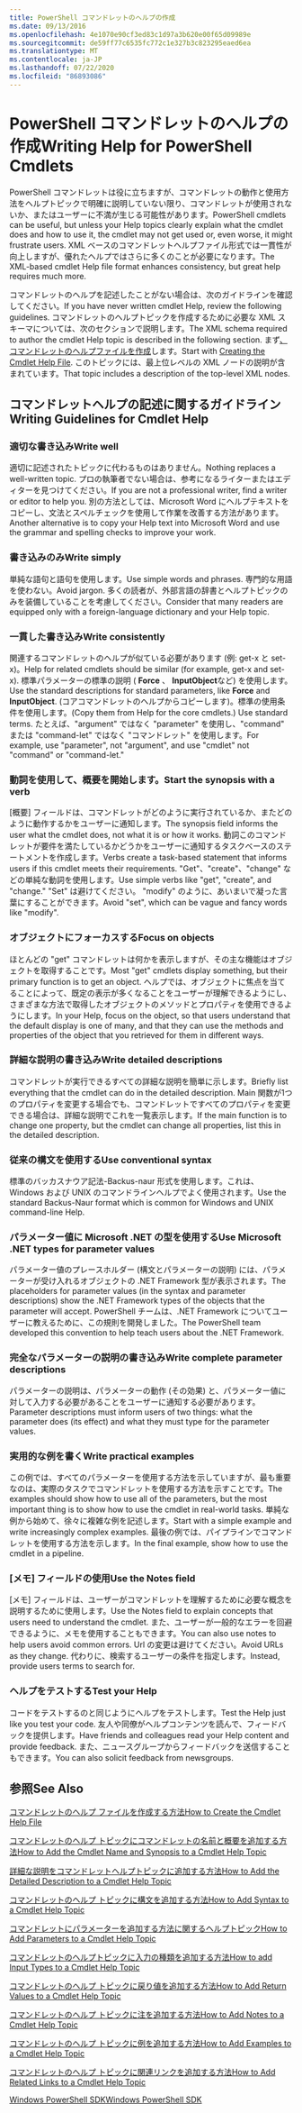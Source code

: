 ```yaml
---
title: PowerShell コマンドレットのヘルプの作成
ms.date: 09/13/2016
ms.openlocfilehash: 4e1070e90cf3ed83c1d97a3b620e00f65d09989e
ms.sourcegitcommit: de59ff77c6535fc772c1e327b3c823295eaed6ea
ms.translationtype: MT
ms.contentlocale: ja-JP
ms.lasthandoff: 07/22/2020
ms.locfileid: "86893086"
---
```

# <a name="writing-help-for-powershell-cmdlets"></a><span data-ttu-id="8e4a9-102">PowerShell コマンドレットのヘルプの作成</span><span class="sxs-lookup"><span data-stu-id="8e4a9-102">Writing Help for PowerShell Cmdlets</span></span>

<span data-ttu-id="8e4a9-103">PowerShell コマンドレットは役に立ちますが、コマンドレットの動作と使用方法をヘルプトピックで明確に説明していない限り、コマンドレットが使用されないか、またはユーザーに不満が生じる可能性があります。</span><span class="sxs-lookup"><span data-stu-id="8e4a9-103">PowerShell cmdlets can be useful, but unless your Help topics clearly explain what the cmdlet does and how to use it, the cmdlet may not get used or, even worse, it might frustrate users.</span></span> <span data-ttu-id="8e4a9-104">XML ベースのコマンドレットヘルプファイル形式では一貫性が向上しますが、優れたヘルプではさらに多くのことが必要になります。</span><span class="sxs-lookup"><span data-stu-id="8e4a9-104">The XML-based cmdlet Help file format enhances consistency, but great help requires much more.</span></span>

<span data-ttu-id="8e4a9-105">コマンドレットのヘルプを記述したことがない場合は、次のガイドラインを確認してください。</span><span class="sxs-lookup"><span data-stu-id="8e4a9-105">If you have never written cmdlet Help, review the following guidelines.</span></span> <span data-ttu-id="8e4a9-106">コマンドレットのヘルプトピックを作成するために必要な XML スキーマについては、次のセクションで説明します。</span><span class="sxs-lookup"><span data-stu-id="8e4a9-106">The XML schema required to author the cmdlet Help topic is described in the following section.</span></span> <span data-ttu-id="8e4a9-107">まず[、コマンドレットのヘルプファイルを作成](./how-to-create-the-cmdlet-help-file.md)します。</span><span class="sxs-lookup"><span data-stu-id="8e4a9-107">Start with [Creating the Cmdlet Help File](./how-to-create-the-cmdlet-help-file.md).</span></span> <span data-ttu-id="8e4a9-108">このトピックには、最上位レベルの XML ノードの説明が含まれています。</span><span class="sxs-lookup"><span data-stu-id="8e4a9-108">That topic includes a description of the top-level XML nodes.</span></span>

## <a name="writing-guidelines-for-cmdlet-help"></a><span data-ttu-id="8e4a9-109">コマンドレットヘルプの記述に関するガイドライン</span><span class="sxs-lookup"><span data-stu-id="8e4a9-109">Writing Guidelines for Cmdlet Help</span></span>

### <a name="write-well"></a><span data-ttu-id="8e4a9-110">適切な書き込み</span><span class="sxs-lookup"><span data-stu-id="8e4a9-110">Write well</span></span>

<span data-ttu-id="8e4a9-111">適切に記述されたトピックに代わるものはありません。</span><span class="sxs-lookup"><span data-stu-id="8e4a9-111">Nothing replaces a well-written topic.</span></span> <span data-ttu-id="8e4a9-112">プロの執筆者でない場合は、参考になるライターまたはエディターを見つけてください。</span><span class="sxs-lookup"><span data-stu-id="8e4a9-112">If you are not a professional writer, find a writer or editor to help you.</span></span> <span data-ttu-id="8e4a9-113">別の方法としては、Microsoft Word にヘルプテキストをコピーし、文法とスペルチェックを使用して作業を改善する方法があります。</span><span class="sxs-lookup"><span data-stu-id="8e4a9-113">Another alternative is to copy your Help text into Microsoft Word and use the grammar and spelling checks to improve your work.</span></span>

### <a name="write-simply"></a><span data-ttu-id="8e4a9-114">書き込みのみ</span><span class="sxs-lookup"><span data-stu-id="8e4a9-114">Write simply</span></span>

<span data-ttu-id="8e4a9-115">単純な語句と語句を使用します。</span><span class="sxs-lookup"><span data-stu-id="8e4a9-115">Use simple words and phrases.</span></span> <span data-ttu-id="8e4a9-116">専門的な用語を使わない。</span><span class="sxs-lookup"><span data-stu-id="8e4a9-116">Avoid jargon.</span></span> <span data-ttu-id="8e4a9-117">多くの読者が、外部言語の辞書とヘルプトピックのみを装備していることを考慮してください。</span><span class="sxs-lookup"><span data-stu-id="8e4a9-117">Consider that many readers are equipped only with a foreign-language dictionary and your Help topic.</span></span>

### <a name="write-consistently"></a><span data-ttu-id="8e4a9-118">一貫した書き込み</span><span class="sxs-lookup"><span data-stu-id="8e4a9-118">Write consistently</span></span>

<span data-ttu-id="8e4a9-119">関連するコマンドレットのヘルプが似ている必要があります (例: get-x と set-x)。</span><span class="sxs-lookup"><span data-stu-id="8e4a9-119">Help for related cmdlets should be similar (for example, get-x and set-x).</span></span> <span data-ttu-id="8e4a9-120">標準パラメーターの標準の説明 ( **Force** 、 **InputObject**など) を使用します。</span><span class="sxs-lookup"><span data-stu-id="8e4a9-120">Use the standard descriptions for standard parameters, like **Force** and **InputObject**.</span></span> <span data-ttu-id="8e4a9-121">(コアコマンドレットのヘルプからコピーします)。標準の使用条件を使用します。</span><span class="sxs-lookup"><span data-stu-id="8e4a9-121">(Copy them from Help for the core cmdlets.) Use standard terms.</span></span> <span data-ttu-id="8e4a9-122">たとえば、"argument" ではなく "parameter" を使用し、"command" または "command-let" ではなく "コマンドレット" を使用します。</span><span class="sxs-lookup"><span data-stu-id="8e4a9-122">For example, use "parameter", not "argument", and use "cmdlet" not "command" or "command-let."</span></span>

### <a name="start-the-synopsis-with-a-verb"></a><span data-ttu-id="8e4a9-123">動詞を使用して、概要を開始します。</span><span class="sxs-lookup"><span data-stu-id="8e4a9-123">Start the synopsis with a verb</span></span>

<span data-ttu-id="8e4a9-124">[概要] フィールドは、コマンドレットがどのように実行されているか、またどのように動作するかをユーザーに通知します。</span><span class="sxs-lookup"><span data-stu-id="8e4a9-124">The synopsis field informs the user what the cmdlet does, not what it is or how it works.</span></span> <span data-ttu-id="8e4a9-125">動詞このコマンドレットが要件を満たしているかどうかをユーザーに通知するタスクベースのステートメントを作成します。</span><span class="sxs-lookup"><span data-stu-id="8e4a9-125">Verbs create a task-based statement that informs users if this cmdlet meets their requirements.</span></span> <span data-ttu-id="8e4a9-126">"Get"、"create"、"change" などの単純な動詞を使用します。</span><span class="sxs-lookup"><span data-stu-id="8e4a9-126">Use simple verbs like "get", "create", and "change."</span></span> <span data-ttu-id="8e4a9-127">"Set" は避けてください。 "modify" のように、あいまいで凝った言葉にすることができます。</span><span class="sxs-lookup"><span data-stu-id="8e4a9-127">Avoid "set", which can be vague and fancy words like "modify".</span></span>

### <a name="focus-on-objects"></a><span data-ttu-id="8e4a9-128">オブジェクトにフォーカスする</span><span class="sxs-lookup"><span data-stu-id="8e4a9-128">Focus on objects</span></span>

<span data-ttu-id="8e4a9-129">ほとんどの "get" コマンドレットは何かを表示しますが、その主な機能はオブジェクトを取得することです。</span><span class="sxs-lookup"><span data-stu-id="8e4a9-129">Most "get" cmdlets display something, but their primary function is to get an object.</span></span> <span data-ttu-id="8e4a9-130">ヘルプでは、オブジェクトに焦点を当てることによって、既定の表示が多くなることをユーザーが理解できるようにし、さまざまな方法で取得したオブジェクトのメソッドとプロパティを使用できるようにします。</span><span class="sxs-lookup"><span data-stu-id="8e4a9-130">In your Help, focus on the object, so that users understand that the default display is one of many, and that they can use the methods and properties of the object that you retrieved for them in different ways.</span></span>

### <a name="write-detailed-descriptions"></a><span data-ttu-id="8e4a9-131">詳細な説明の書き込み</span><span class="sxs-lookup"><span data-stu-id="8e4a9-131">Write detailed descriptions</span></span>

<span data-ttu-id="8e4a9-132">コマンドレットが実行できるすべての詳細な説明を簡単に示します。</span><span class="sxs-lookup"><span data-stu-id="8e4a9-132">Briefly list everything that the cmdlet can do in the detailed description.</span></span> <span data-ttu-id="8e4a9-133">Main 関数が1つのプロパティを変更する場合でも、コマンドレットですべてのプロパティを変更できる場合は、詳細な説明でこれを一覧表示します。</span><span class="sxs-lookup"><span data-stu-id="8e4a9-133">If the main function is to change one property, but the cmdlet can change all properties, list this in the detailed description.</span></span>

### <a name="use-conventional-syntax"></a><span data-ttu-id="8e4a9-134">従来の構文を使用する</span><span class="sxs-lookup"><span data-stu-id="8e4a9-134">Use conventional syntax</span></span>

<span data-ttu-id="8e4a9-135">標準のバッカスナウア記法-Backus-naur 形式を使用します。これは、Windows および UNIX のコマンドラインヘルプでよく使用されます。</span><span class="sxs-lookup"><span data-stu-id="8e4a9-135">Use the standard Backus-Naur format which is common for Windows and UNIX command-line Help.</span></span>

### <a name="use-microsoft-net-types-for-parameter-values"></a><span data-ttu-id="8e4a9-136">パラメーター値に Microsoft .NET の型を使用する</span><span class="sxs-lookup"><span data-stu-id="8e4a9-136">Use Microsoft .NET types for parameter values</span></span>

<span data-ttu-id="8e4a9-137">パラメーター値のプレースホルダー (構文とパラメーターの説明) には、パラメーターが受け入れるオブジェクトの .NET Framework 型が表示されます。</span><span class="sxs-lookup"><span data-stu-id="8e4a9-137">The placeholders for parameter values (in the syntax and parameter descriptions) show the .NET Framework types of the objects that the parameter will accept.</span></span> <span data-ttu-id="8e4a9-138">PowerShell チームは、.NET Framework についてユーザーに教えるために、この規則を開発しました。</span><span class="sxs-lookup"><span data-stu-id="8e4a9-138">The PowerShell team developed this convention to help teach users about the .NET Framework.</span></span>

### <a name="write-complete-parameter-descriptions"></a><span data-ttu-id="8e4a9-139">完全なパラメーターの説明の書き込み</span><span class="sxs-lookup"><span data-stu-id="8e4a9-139">Write complete parameter descriptions</span></span>

<span data-ttu-id="8e4a9-140">パラメーターの説明は、パラメーターの動作 (その効果) と、パラメーター値に対して入力する必要があることをユーザーに通知する必要があります。</span><span class="sxs-lookup"><span data-stu-id="8e4a9-140">Parameter descriptions must inform users of two things: what the parameter does (its effect) and what they must type for the parameter values.</span></span>

### <a name="write-practical-examples"></a><span data-ttu-id="8e4a9-141">実用的な例を書く</span><span class="sxs-lookup"><span data-stu-id="8e4a9-141">Write practical examples</span></span>

<span data-ttu-id="8e4a9-142">この例では、すべてのパラメーターを使用する方法を示していますが、最も重要なのは、実際のタスクでコマンドレットを使用する方法を示すことです。</span><span class="sxs-lookup"><span data-stu-id="8e4a9-142">The examples should show how to use all of the parameters, but the most important thing is to show how to use the cmdlet in real-world tasks.</span></span> <span data-ttu-id="8e4a9-143">単純な例から始めて、徐々に複雑な例を記述します。</span><span class="sxs-lookup"><span data-stu-id="8e4a9-143">Start with a simple example and write increasingly complex examples.</span></span> <span data-ttu-id="8e4a9-144">最後の例では、パイプラインでコマンドレットを使用する方法を示します。</span><span class="sxs-lookup"><span data-stu-id="8e4a9-144">In the final example, show how to use the cmdlet in a pipeline.</span></span>

### <a name="use-the-notes-field"></a><span data-ttu-id="8e4a9-145">[メモ] フィールドの使用</span><span class="sxs-lookup"><span data-stu-id="8e4a9-145">Use the Notes field</span></span>

<span data-ttu-id="8e4a9-146">[メモ] フィールドは、ユーザーがコマンドレットを理解するために必要な概念を説明するために使用します。</span><span class="sxs-lookup"><span data-stu-id="8e4a9-146">Use the Notes field to explain concepts that users need to understand the cmdlet.</span></span> <span data-ttu-id="8e4a9-147">また、ユーザーが一般的なエラーを回避できるように、メモを使用することもできます。</span><span class="sxs-lookup"><span data-stu-id="8e4a9-147">You can also use notes to help users avoid common errors.</span></span> <span data-ttu-id="8e4a9-148">Url の変更は避けてください。</span><span class="sxs-lookup"><span data-stu-id="8e4a9-148">Avoid URLs as they change.</span></span> <span data-ttu-id="8e4a9-149">代わりに、検索するユーザーの条件を指定します。</span><span class="sxs-lookup"><span data-stu-id="8e4a9-149">Instead, provide users terms to search for.</span></span>

### <a name="test-your-help"></a><span data-ttu-id="8e4a9-150">ヘルプをテストする</span><span class="sxs-lookup"><span data-stu-id="8e4a9-150">Test your Help</span></span>

<span data-ttu-id="8e4a9-151">コードをテストするのと同じようにヘルプをテストします。</span><span class="sxs-lookup"><span data-stu-id="8e4a9-151">Test the Help just like you test your code.</span></span> <span data-ttu-id="8e4a9-152">友人や同僚がヘルプコンテンツを読んで、フィードバックを提供します。</span><span class="sxs-lookup"><span data-stu-id="8e4a9-152">Have friends and colleagues read your Help content and provide feedback.</span></span> <span data-ttu-id="8e4a9-153">また、ニュースグループからフィードバックを送信することもできます。</span><span class="sxs-lookup"><span data-stu-id="8e4a9-153">You can also solicit feedback from newsgroups.</span></span>

## <a name="see-also"></a><span data-ttu-id="8e4a9-154">参照</span><span class="sxs-lookup"><span data-stu-id="8e4a9-154">See Also</span></span>

 [<span data-ttu-id="8e4a9-155">コマンドレットのヘルプ ファイルを作成する方法</span><span class="sxs-lookup"><span data-stu-id="8e4a9-155">How to Create the Cmdlet Help File</span></span>](./how-to-create-the-cmdlet-help-file.md)

 [<span data-ttu-id="8e4a9-156">コマンドレットのヘルプ トピックにコマンドレットの名前と概要を追加する方法</span><span class="sxs-lookup"><span data-stu-id="8e4a9-156">How to Add the Cmdlet Name and Synopsis to a Cmdlet Help Topic</span></span>](./how-to-add-the-cmdlet-name-and-synopsis-to-a-cmdlet-help-topic.md)

 [<span data-ttu-id="8e4a9-157">詳細な説明をコマンドレットヘルプトピックに追加する方法</span><span class="sxs-lookup"><span data-stu-id="8e4a9-157">How to Add the Detailed Description to a Cmdlet Help Topic</span></span>](./how-to-add-a-cmdlet-description.md)

 [<span data-ttu-id="8e4a9-158">コマンドレットのヘルプ トピックに構文を追加する方法</span><span class="sxs-lookup"><span data-stu-id="8e4a9-158">How to Add Syntax to a Cmdlet Help Topic</span></span>](./how-to-add-syntax-to-a-cmdlet-help-topic.md)

 [<span data-ttu-id="8e4a9-159">コマンドレットにパラメーターを追加する方法に関するヘルプトピック</span><span class="sxs-lookup"><span data-stu-id="8e4a9-159">How to Add Parameters to a Cmdlet Help Topic</span></span>](./how-to-add-parameter-information.md)

 [<span data-ttu-id="8e4a9-160">コマンドレットのヘルプトピックに入力の種類を追加する方法</span><span class="sxs-lookup"><span data-stu-id="8e4a9-160">How to add Input Types to a Cmdlet Help Topic</span></span>](./how-to-add-input-types-to-a-cmdlet-help-topic.md)

 [<span data-ttu-id="8e4a9-161">コマンドレットのヘルプ トピックに戻り値を追加する方法</span><span class="sxs-lookup"><span data-stu-id="8e4a9-161">How to Add Return Values to a Cmdlet Help Topic</span></span>](./how-to-add-return-values-to-a-cmdlet-help-topic.md)

 [<span data-ttu-id="8e4a9-162">コマンドレットのヘルプ トピックに注を追加する方法</span><span class="sxs-lookup"><span data-stu-id="8e4a9-162">How to Add Notes to a Cmdlet Help Topic</span></span>](./how-to-add-notes-to-a-cmdlet-help-topic.md)

 [<span data-ttu-id="8e4a9-163">コマンドレットのヘルプ トピックに例を追加する方法</span><span class="sxs-lookup"><span data-stu-id="8e4a9-163">How to Add Examples to a Cmdlet Help Topic</span></span>](./how-to-add-examples-to-a-cmdlet-help-topic.md)

 [<span data-ttu-id="8e4a9-164">コマンドレットのヘルプ トピックに関連リンクを追加する方法</span><span class="sxs-lookup"><span data-stu-id="8e4a9-164">How to Add Related Links to a Cmdlet Help Topic</span></span>](./how-to-add-related-links-to-a-cmdlet-help-topic.md)

 [<span data-ttu-id="8e4a9-165">Windows PowerShell SDK</span><span class="sxs-lookup"><span data-stu-id="8e4a9-165">Windows PowerShell SDK</span></span>](../windows-powershell-reference.md)
